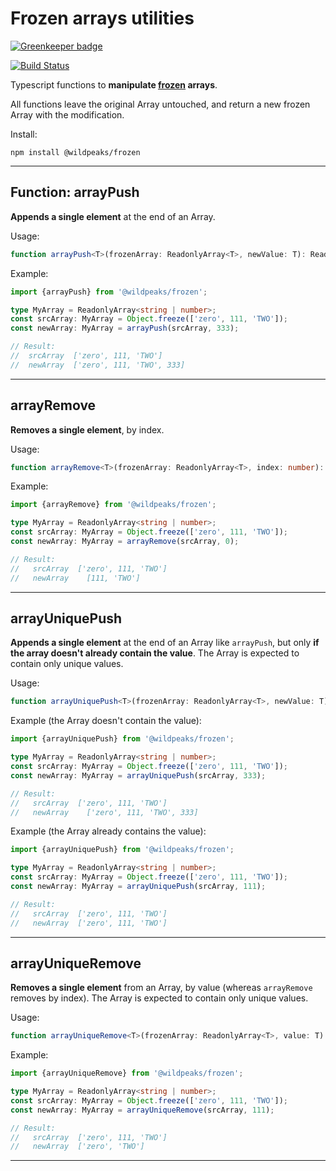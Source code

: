 # Frozen arrays utilities

[![Greenkeeper badge](https://badges.greenkeeper.io/wildpeaks/package-frozen.svg)](https://greenkeeper.io/)

[![Build Status](https://travis-ci.org/wildpeaks/package-frozen.svg?branch=master)](https://travis-ci.org/wildpeaks/package-frozen)

Typescript functions to **manipulate [frozen](https://developer.mozilla.org/en-US/docs/Web/JavaScript/Reference/Global_Objects/Object/freeze) arrays**.

All functions leave the original Array untouched, and return a new frozen Array with the modification.


Install:

	npm install @wildpeaks/frozen


---

## Function: arrayPush

**Appends a single element** at the end of an Array.

Usage:


````ts
function arrayPush<T>(frozenArray: ReadonlyArray<T>, newValue: T): ReadonlyArray<T>
````

Example:

````ts
import {arrayPush} from '@wildpeaks/frozen';

type MyArray = ReadonlyArray<string | number>;
const srcArray: MyArray = Object.freeze(['zero', 111, 'TWO']);
const newArray: MyArray = arrayPush(srcArray, 333);

// Result:
//  srcArray  ['zero', 111, 'TWO']
//  newArray  ['zero', 111, 'TWO', 333]
````


---

## arrayRemove

**Removes a single element**, by index.

Usage:

````ts
function arrayRemove<T>(frozenArray: ReadonlyArray<T>, index: number): ReadonlyArray<T>
````

Example:

````ts
import {arrayRemove} from '@wildpeaks/frozen';

type MyArray = ReadonlyArray<string | number>;
const srcArray: MyArray = Object.freeze(['zero', 111, 'TWO']);
const newArray: MyArray = arrayRemove(srcArray, 0);

// Result:
//   srcArray  ['zero', 111, 'TWO']
//   newArray    [111, 'TWO']
````


---

## arrayUniquePush

**Appends a single element** at the end of an Array like `arrayPush`, but only **if the array doesn't already contain the value**.
The Array is expected to contain only unique values.

Usage:

````ts
function arrayUniquePush<T>(frozenArray: ReadonlyArray<T>, newValue: T): ReadonlyArray<T>
````

Example (the Array doesn't contain the value):

````ts
import {arrayUniquePush} from '@wildpeaks/frozen';

type MyArray = ReadonlyArray<string | number>;
const srcArray: MyArray = Object.freeze(['zero', 111, 'TWO']);
const newArray: MyArray = arrayUniquePush(srcArray, 333);

// Result:
//   srcArray  ['zero', 111, 'TWO']
//   newArray    ['zero', 111, 'TWO', 333]
````

Example (the Array already contains the value):

````ts
import {arrayUniquePush} from '@wildpeaks/frozen';

type MyArray = ReadonlyArray<string | number>;
const srcArray: MyArray = Object.freeze(['zero', 111, 'TWO']);
const newArray: MyArray = arrayUniquePush(srcArray, 111);

// Result:
//   srcArray  ['zero', 111, 'TWO']
//   newArray  ['zero', 111, 'TWO']
````


---

## arrayUniqueRemove

**Removes a single element** from an Array, by value (whereas `arrayRemove` removes by index).
The Array is expected to contain only unique values.

Usage:

````ts
function arrayUniqueRemove<T>(frozenArray: ReadonlyArray<T>, value: T): ReadonlyArray<T>
````

Example:

````ts
import {arrayUniqueRemove} from '@wildpeaks/frozen';

type MyArray = ReadonlyArray<string | number>;
const srcArray: MyArray = Object.freeze(['zero', 111, 'TWO']);
const newArray: MyArray = arrayUniqueRemove(srcArray, 111);

// Result:
//   srcArray  ['zero', 111, 'TWO']
//   newArray  ['zero', 'TWO']
````

---

